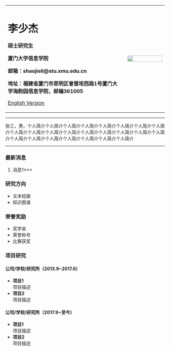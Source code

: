 <div>
<table border="0">
  <tr>
    <td width="75%">
      <h1>李少杰</h1>
      <p><b>硕士研究生</b></p>
      <p><b>厦门大学信息学院</b></p>
      <p><b>邮箱：shaojieli@stu.xmu.edu.cn</b></p>
      <p><b>地址：福建省厦门市思明区曾厝垵西路1号厦门大学海韵园信息学院，邮编361005</b></p>
      <p><a href="/index-en.html">English Version</a></p>
    </td>
    <td width="25%">
      <img src="/zhengjianzhao.jpg" width="100%">
    </td>
  </tr>
</table>
</div>

---

张三，男，个人简介个人简介个人简介个人简介个人简介个人简介个人简介个人简介个人简介个人简介个人简介个人简介个人简介个人简介个人简介个人简介个人简介个人简介个人简介个人简介个人简介个人简介个人简介个人简介

---

### 最新消息
1. 消息1×××

### 研究方向
- 文本挖掘
- 知识图谱

### 荣誉奖励
- 奖学金
- 荣誉称号
- 比赛获奖

### 项目研究
#### 公司/学校/研究所（2013.9~2017.6）
- **项目1**  
项目描述
- **项目2**  
项目描述

#### 公司/学校/研究所（2017.9~至今）
- **项目1**  
项目描述
- **项目2**  
项目描述
